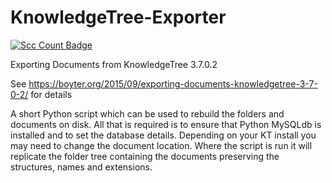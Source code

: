 # KnowledgeTree-Exporter

[![Scc Count Badge](https://sloc.xyz/github/boyter/KnowledgeTree-Exporter/)](https://github.com/boyter/KnowledgeTree-Exporter/)

Exporting Documents from KnowledgeTree 3.7.0.2

See https://boyter.org/2015/09/exporting-documents-knowledgetree-3-7-0-2/ for details

A short Python script which can be used to rebuild the folders and documents on disk. All that is required is to ensure that Python MySQLdb is installed and to set the database details. Depending on your KT install you may need to change the document location. Where  the script is run it will replicate the folder tree containing the documents preserving the structures, names and extensions.
